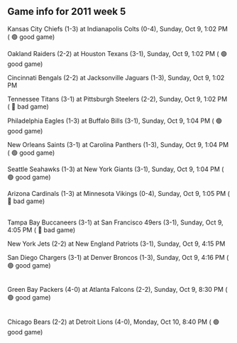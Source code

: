 ## Game info for 2011 week 5
Kansas City Chiefs (1-3) at Indianapolis Colts (0-4), Sunday, Oct 9, 1:02 PM (	:green_circle: good game)

Oakland Raiders (2-2) at Houston Texans (3-1), Sunday, Oct 9, 1:02 PM (	:green_circle: good game)

Cincinnati Bengals (2-2) at Jacksonville Jaguars (1-3), Sunday, Oct 9, 1:02 PM

Tennessee Titans (3-1) at Pittsburgh Steelers (2-2), Sunday, Oct 9, 1:02 PM (	:red_circle: bad game)

Philadelphia Eagles (1-3) at Buffalo Bills (3-1), Sunday, Oct 9, 1:04 PM (	:green_circle: good game)

New Orleans Saints (3-1) at Carolina Panthers (1-3), Sunday, Oct 9, 1:04 PM (	:green_circle: good game)

Seattle Seahawks (1-3) at New York Giants (3-1), Sunday, Oct 9, 1:04 PM (	:green_circle: good game)

Arizona Cardinals (1-3) at Minnesota Vikings (0-4), Sunday, Oct 9, 1:05 PM (	:red_circle: bad game)

<br/>Tampa Bay Buccaneers (3-1) at San Francisco 49ers (3-1), Sunday, Oct 9, 4:05 PM (	:red_circle: bad game)

New York Jets (2-2) at New England Patriots (3-1), Sunday, Oct 9, 4:15 PM

San Diego Chargers (3-1) at Denver Broncos (1-3), Sunday, Oct 9, 4:16 PM (	:green_circle: good game)

<br/>Green Bay Packers (4-0) at Atlanta Falcons (2-2), Sunday, Oct 9, 8:30 PM (	:green_circle: good game)

<br/>Chicago Bears (2-2) at Detroit Lions (4-0), Monday, Oct 10, 8:40 PM (	:green_circle: good game)

